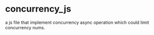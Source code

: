 # concurrency_js
a js file that implement concurrency async operation which could limit concurrency nums.
